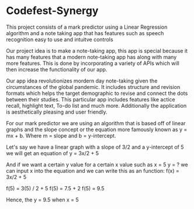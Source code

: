 # Codefest-Synergy

This project consists of a mark predictor using a Linear Regression algorithm and a note taking app that has features such as speech recognition easy to use and intuitve controls

Our project idea is to make a note-taking app, this app is special because it has many features that a modern note-taking app has along with many more features. This is done by incorporating a variety of APIs which will then increase the functionality of our app.

Our app idea revolutionizes mordern day note-taking given the circumstances of the global pandemic. It includes structure and revision formats which helps the target demographic to revise and connect the dots between their studies. This particular app includes features like actice recall, highlight text, To-do list and much more. Additionally the application is aesthetically pleasing and user friendly.

For our mark predictor we are using an algorithm that is based off of linear graphs and the slope concept or the equation more famously known as y = mx + b. Where m = slope and b = y-intercept.

Let's say we have a linear graph with a slope of 3/2 and a y-intercept of 5 we will get an equation of 
y = 3x/2 + 5

And if we want a certain y value for a certain x value such as x = 5 y = ? we can input x into the equation and we can write this as an function: f(x) = 3x/2 + 5

f(5) = 3(5) / 2 + 5
f(5) = 7.5 + 2
f(5) = 9.5

Hence, the y = 9.5 when x = 5